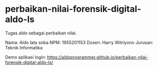 # perbaikan-nilai-forensik-digital-aldo-ls

Tugas aldo sebagai perbaikan nilai.

Nama: Aldo lata soba
NPM: 1955201153
Dosen: Harry Witriyono
Jurusan: Teknik Informatika

Demo aplikasi login: https://aldoprogrammer.github.io/perbaikan-nilai-forensik-digital-aldo-ls/
